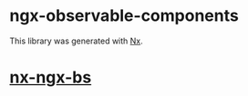 # ngx-observable-components

This library was generated with [Nx](https://nx.dev).

# [nx-ngx-bs](https://github.com/matttelliott/nx-ngx-bs)
